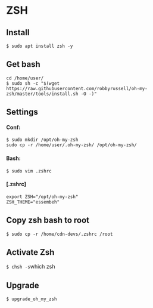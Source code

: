 <div>

<h1>ZSH</h1>
<h2>Install</h2>

`$ sudo apt install zsh -y`

<h2>Get bash</h2>

`cd /home/user/`<br>
`$ sudo sh -c "$(wget https://raw.githubusercontent.com/robbyrussell/oh-my-zsh/master/tools/install.sh -O -)"`

<h2>Settings</h2>
<h4>Conf:</h4>

`$ sudo mkdir /opt/oh-my-zsh`<br>
`sudo cp -r /home/user/.oh-my-zsh/ /opt/oh-my-zsh/`

<h4>Bash:</h4>

`$ sudo vim .zshrc`

<h4>[.zshrc]</h4>

```
export ZSH="/opt/oh-my-zsh"
ZSH_THEME="essembeh"
```

<h2>Copy zsh bash to root</h2>

`$ sudo cp -r /home/cdn-devs/.zshrc /root`

<h2>Activate Zsh</h2>

`
$ chsh -s `which zsh`
`

<h2>Upgrade</h2>

`$ upgrade_oh_my_zsh`

</div>